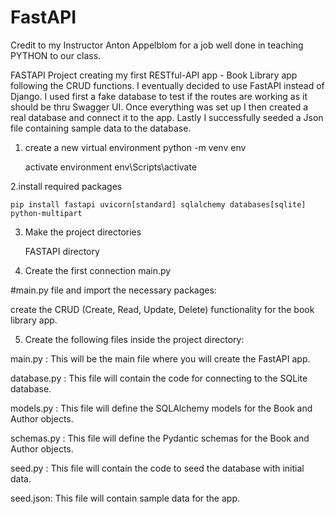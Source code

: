 # FastAPI

 
 Credit to my Instructor Anton Appelblom for a job well done in teaching PYTHON to our class.
 

 FASTAPI Project creating my first RESTful-API app - Book Library app following the CRUD functions.
I eventually decided to use FastAPI instead of Django. I used first a fake database to test if the routes are working as it should be thru Swagger UI. Once everything was set up I then created a real database and connect it to the app. Lastly I successfully seeded a Json file containing sample data to the database. 

1. create a new virtual environment
	python -m venv env

   activate environment
	env\Scripts\activate
		
2.install required packages

	pip install fastapi uvicorn[standard] sqlalchemy databases[sqlite] python-multipart

3. Make the project directories

	FASTAPI directory

4. Create the first connection 
main.py

#main.py file and import the necessary packages:


create the CRUD (Create, Read, Update, Delete) functionality for the book library app.


5. Create the following files inside the project directory:

main.py
: This will be the main file where you will create the FastAPI app.

database.py
: This file will contain the code for connecting to the SQLite database.

models.py
: This file will define the SQLAlchemy models for the Book and Author objects.

schemas.py
: This file will define the Pydantic schemas for the Book and Author objects.

seed.py
: This file will contain the code to seed the database with initial data.

seed.json: This file will contain sample data for the app.
